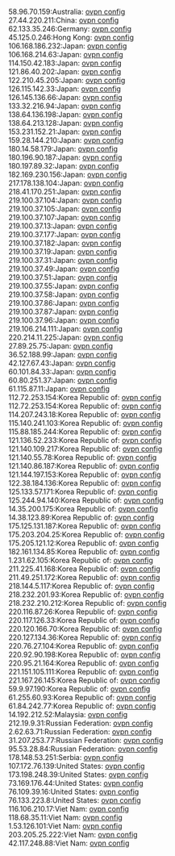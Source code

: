 58.96.70.159:Australia: [ovpn config](vpn/58_96_70_159.ovpn)  
27.44.220.211:China: [ovpn config](vpn/27_44_220_211.ovpn)  
62.133.35.246:Germany: [ovpn config](vpn/62_133_35_246.ovpn)  
45.125.0.246:Hong Kong: [ovpn config](vpn/45_125_0_246.ovpn)  
106.168.186.232:Japan: [ovpn config](vpn/106_168_186_232.ovpn)  
106.168.214.63:Japan: [ovpn config](vpn/106_168_214_63.ovpn)  
114.150.42.183:Japan: [ovpn config](vpn/114_150_42_183.ovpn)  
121.86.40.202:Japan: [ovpn config](vpn/121_86_40_202.ovpn)  
122.210.45.205:Japan: [ovpn config](vpn/122_210_45_205.ovpn)  
126.115.142.33:Japan: [ovpn config](vpn/126_115_142_33.ovpn)  
126.145.136.66:Japan: [ovpn config](vpn/126_145_136_66.ovpn)  
133.32.216.94:Japan: [ovpn config](vpn/133_32_216_94.ovpn)  
138.64.136.198:Japan: [ovpn config](vpn/138_64_136_198.ovpn)  
138.64.213.128:Japan: [ovpn config](vpn/138_64_213_128.ovpn)  
153.231.152.21:Japan: [ovpn config](vpn/153_231_152_21.ovpn)  
159.28.144.210:Japan: [ovpn config](vpn/159_28_144_210.ovpn)  
180.14.58.179:Japan: [ovpn config](vpn/180_14_58_179.ovpn)  
180.196.90.187:Japan: [ovpn config](vpn/180_196_90_187.ovpn)  
180.197.89.32:Japan: [ovpn config](vpn/180_197_89_32.ovpn)  
182.169.230.156:Japan: [ovpn config](vpn/182_169_230_156.ovpn)  
217.178.138.104:Japan: [ovpn config](vpn/217_178_138_104.ovpn)  
218.41.170.251:Japan: [ovpn config](vpn/218_41_170_251.ovpn)  
219.100.37.104:Japan: [ovpn config](vpn/219_100_37_104.ovpn)  
219.100.37.105:Japan: [ovpn config](vpn/219_100_37_105.ovpn)  
219.100.37.107:Japan: [ovpn config](vpn/219_100_37_107.ovpn)  
219.100.37.13:Japan: [ovpn config](vpn/219_100_37_13.ovpn)  
219.100.37.177:Japan: [ovpn config](vpn/219_100_37_177.ovpn)  
219.100.37.182:Japan: [ovpn config](vpn/219_100_37_182.ovpn)  
219.100.37.19:Japan: [ovpn config](vpn/219_100_37_19.ovpn)  
219.100.37.31:Japan: [ovpn config](vpn/219_100_37_31.ovpn)  
219.100.37.49:Japan: [ovpn config](vpn/219_100_37_49.ovpn)  
219.100.37.51:Japan: [ovpn config](vpn/219_100_37_51.ovpn)  
219.100.37.55:Japan: [ovpn config](vpn/219_100_37_55.ovpn)  
219.100.37.58:Japan: [ovpn config](vpn/219_100_37_58.ovpn)  
219.100.37.86:Japan: [ovpn config](vpn/219_100_37_86.ovpn)  
219.100.37.87:Japan: [ovpn config](vpn/219_100_37_87.ovpn)  
219.100.37.96:Japan: [ovpn config](vpn/219_100_37_96.ovpn)  
219.106.214.111:Japan: [ovpn config](vpn/219_106_214_111.ovpn)  
220.214.11.225:Japan: [ovpn config](vpn/220_214_11_225.ovpn)  
27.89.25.75:Japan: [ovpn config](vpn/27_89_25_75.ovpn)  
36.52.188.99:Japan: [ovpn config](vpn/36_52_188_99.ovpn)  
42.127.67.43:Japan: [ovpn config](vpn/42_127_67_43.ovpn)  
60.101.84.33:Japan: [ovpn config](vpn/60_101_84_33.ovpn)  
60.80.251.37:Japan: [ovpn config](vpn/60_80_251_37.ovpn)  
61.115.87.11:Japan: [ovpn config](vpn/61_115_87_11.ovpn)  
112.72.253.154:Korea Republic of: [ovpn config](vpn/112_72_253_154.ovpn)  
112.72.253.154:Korea Republic of: [ovpn config](vpn/112_72_253_154.ovpn)  
114.207.243.18:Korea Republic of: [ovpn config](vpn/114_207_243_18.ovpn)  
115.140.241.103:Korea Republic of: [ovpn config](vpn/115_140_241_103.ovpn)  
115.88.185.244:Korea Republic of: [ovpn config](vpn/115_88_185_244.ovpn)  
121.136.52.233:Korea Republic of: [ovpn config](vpn/121_136_52_233.ovpn)  
121.140.109.217:Korea Republic of: [ovpn config](vpn/121_140_109_217.ovpn)  
121.140.55.78:Korea Republic of: [ovpn config](vpn/121_140_55_78.ovpn)  
121.140.86.187:Korea Republic of: [ovpn config](vpn/121_140_86_187.ovpn)  
121.144.197.153:Korea Republic of: [ovpn config](vpn/121_144_197_153.ovpn)  
122.38.184.136:Korea Republic of: [ovpn config](vpn/122_38_184_136.ovpn)  
125.133.57.171:Korea Republic of: [ovpn config](vpn/125_133_57_171.ovpn)  
125.244.94.140:Korea Republic of: [ovpn config](vpn/125_244_94_140.ovpn)  
14.35.200.175:Korea Republic of: [ovpn config](vpn/14_35_200_175.ovpn)  
14.38.123.89:Korea Republic of: [ovpn config](vpn/14_38_123_89.ovpn)  
175.125.131.187:Korea Republic of: [ovpn config](vpn/175_125_131_187.ovpn)  
175.203.204.25:Korea Republic of: [ovpn config](vpn/175_203_204_25.ovpn)  
175.205.121.12:Korea Republic of: [ovpn config](vpn/175_205_121_12.ovpn)  
182.161.134.85:Korea Republic of: [ovpn config](vpn/182_161_134_85.ovpn)  
1.231.62.105:Korea Republic of: [ovpn config](vpn/1_231_62_105.ovpn)  
211.225.41.168:Korea Republic of: [ovpn config](vpn/211_225_41_168.ovpn)  
211.49.251.172:Korea Republic of: [ovpn config](vpn/211_49_251_172.ovpn)  
218.144.5.117:Korea Republic of: [ovpn config](vpn/218_144_5_117.ovpn)  
218.232.201.93:Korea Republic of: [ovpn config](vpn/218_232_201_93.ovpn)  
218.232.210.212:Korea Republic of: [ovpn config](vpn/218_232_210_212.ovpn)  
220.116.87.26:Korea Republic of: [ovpn config](vpn/220_116_87_26.ovpn)  
220.117.126.33:Korea Republic of: [ovpn config](vpn/220_117_126_33.ovpn)  
220.120.166.70:Korea Republic of: [ovpn config](vpn/220_120_166_70.ovpn)  
220.127.134.36:Korea Republic of: [ovpn config](vpn/220_127_134_36.ovpn)  
220.76.27.104:Korea Republic of: [ovpn config](vpn/220_76_27_104.ovpn)  
220.92.90.198:Korea Republic of: [ovpn config](vpn/220_92_90_198.ovpn)  
220.95.21.164:Korea Republic of: [ovpn config](vpn/220_95_21_164.ovpn)  
221.151.105.111:Korea Republic of: [ovpn config](vpn/221_151_105_111.ovpn)  
221.167.26.145:Korea Republic of: [ovpn config](vpn/221_167_26_145.ovpn)  
59.9.97.190:Korea Republic of: [ovpn config](vpn/59_9_97_190.ovpn)  
61.255.60.93:Korea Republic of: [ovpn config](vpn/61_255_60_93.ovpn)  
61.84.242.77:Korea Republic of: [ovpn config](vpn/61_84_242_77.ovpn)  
14.192.212.52:Malaysia: [ovpn config](vpn/14_192_212_52.ovpn)  
212.19.9.31:Russian Federation: [ovpn config](vpn/212_19_9_31.ovpn)  
2.62.63.71:Russian Federation: [ovpn config](vpn/2_62_63_71.ovpn)  
31.207.253.77:Russian Federation: [ovpn config](vpn/31_207_253_77.ovpn)  
95.53.28.84:Russian Federation: [ovpn config](vpn/95_53_28_84.ovpn)  
178.148.53.251:Serbia: [ovpn config](vpn/178_148_53_251.ovpn)  
107.172.76.139:United States: [ovpn config](vpn/107_172_76_139.ovpn)  
173.198.248.39:United States: [ovpn config](vpn/173_198_248_39.ovpn)  
73.169.176.44:United States: [ovpn config](vpn/73_169_176_44.ovpn)  
76.109.39.16:United States: [ovpn config](vpn/76_109_39_16.ovpn)  
76.133.223.8:United States: [ovpn config](vpn/76_133_223_8.ovpn)  
116.106.210.17:Viet Nam: [ovpn config](vpn/116_106_210_17.ovpn)  
118.68.35.11:Viet Nam: [ovpn config](vpn/118_68_35_11.ovpn)  
1.53.126.101:Viet Nam: [ovpn config](vpn/1_53_126_101.ovpn)  
203.205.25.222:Viet Nam: [ovpn config](vpn/203_205_25_222.ovpn)  
42.117.248.88:Viet Nam: [ovpn config](vpn/42_117_248_88.ovpn)  
